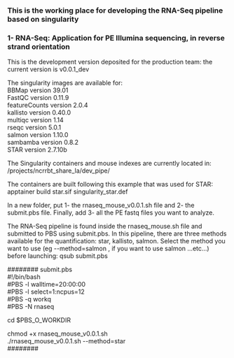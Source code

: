 ### This is the working place for developing the RNA-Seq pipeline based on singularity

### 1- RNA-Seq: Application for PE Illumina sequencing, in reverse strand orientation

This is the development version deposited for the production team: the current version is v0.0.1_dev

The singularity images are available for:  
BBMap version 39.01  
FastQC version 0.11.9  
featureCounts version 2.0.4  
kallisto version 0.40.0  
multiqc version 1.14  
rseqc version 5.0.1  
salmon version 1.10.0  
sambamba version 0.8.2  
STAR version 2.7.10b  


The Singularity containers and mouse indexes are currently located in:
/projects/ncrrbt_share_la/dev_pipe/

The containers are built following this example that was used for STAR:  
apptainer build star.sif singularity_star.def

In a new folder, put 1- the rnaseq_mouse_v0.0.1.sh file and 2- the submit.pbs file. Finally, add 3- all the PE fastq files you want to analyze.

The RNA-Seq pipeline is found inside the rnaseq_mouse.sh file and submitted to PBS using submit.pbs. In this pipeline, there are three methods available for the quantification: star, kallisto, salmon. Select the method you want to use (eg --method=salmon , if you want to use salmon ...etc...) before launching: qsub submit.pbs 

######## submit.pbs  
#!/bin/bash  
#PBS -l walltime=20:00:00   
#PBS -l select=1:ncpus=12      
#PBS -q workq  
#PBS -N rnaseq   

cd $PBS_O_WORKDIR   

chmod +x rnaseq_mouse_v0.0.1.sh  
./rnaseq_mouse_v0.0.1.sh --method=star   
######## 
 

